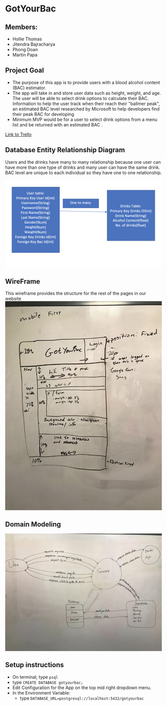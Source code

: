 # GotYourBac

## Members:
* Hollie Thomas
* Jitendra Bajracharya
* Phong Doan
* Martin Papa

## Project Goal
* The purpose of this app is to provide users with a blood alcohol content (BAC) estimator.  
* The app will take in and store user data such as height, weight, and age. The user will be able to select drink options to calculate their BAC.  Information to help the user track when their reach their "ballmer peak", an estimated BAC level researched by Microsoft to help developers find their peak BAC for developing
* Minimum MVP would be for a user to select drink options from a menu list and be returned with an estimated BAC .

[Link to Trello](https://trello.com/b/1XmX43HL)


## Database Entity Relationship Diagram
Users and the drinks have many to many relationship because one user can have more than one type of drinks and many user can have the same drink. 
BAC level are unique to each individual so they have one to one relationship.

![ERD](/assets/erd.png)

## WireFrame
This wireframe provides the structure for the rest of the pages in our website
![wireframe](/assets/Wireframes.jpg)

## Domain Modeling
![Domain Model](/assets/domainModel.jpg)

## Setup instructions

- On terminal, type `psql`
- type `CREATE DATABASE gotyourbac;`
- Edit Configuration for the App on the top mid right dropdown menu.
- In the Environment Variable:
    - type `DATABASE_URL=postgresql://localhost:5432/gotyourbac`







